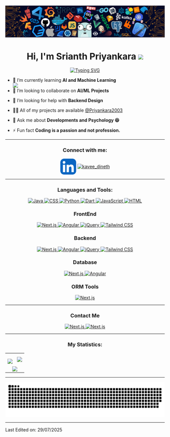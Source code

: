 ![Github Banner](https://github.com/IroshanRathnayake/IroshanRathnayake/blob/main/banner.png)

<h1 align="center">Hi, I'm Srianth Priyankara <img width="30px" src="https://raw.githubusercontent.com/iampavangandhi/iampavangandhi/master/gifs/Hi.gif"></h1>


<p align="center"><a href="https://git.io/typing-svg"><img src="https://readme-typing-svg.demolab.com?font=Fira+Code&pause=1000&random=false&width=435&lines=Passionate+Developer+and+Freelancer" alt="Typing SVG" /></a></p>

- 🌱 I’m currently learning **AI and Machine Learning** <img align="right" style="width:32rem; height:auto" src="https://repository-images.githubusercontent.com/588181932/e36ec678-7984-4cdd-8e4c-a3932772ff8e"/>

- 👯 I’m looking to collaborate on **AI/ML Projects**

- 🤝 I’m looking for help with **Backend Design**

- 👨‍💻 All of my projects are available [@Priyankara2003](https://github.com/Priyankara2003?tab=repositories)

- 💬 Ask me about **Developments and Psychology 😆**

- ⚡ Fun fact **Coding is a passion and not profession.**


---

<h3 align="center">Connect with me:</h3>
<p align="center">
<a href="https://linkedin.com/in/srinath-priyankara" target="blank"><img align="center" src="https://github.com/tandpfun/skill-icons/blob/main/icons/LinkedIn.svg" alt="kaveendinethma" height="50" width="50" /></a>
<a href="https://www.instagram.com/mk_sr1nath/" target="blank"><img align="center" src="https://www.edigitalagency.com.au/wp-content/uploads/new-Instagram-icon-png-full-colour.png" alt="kavee_dineth" height="50" width="50" /></a>
</p>

---


  <div>
    <h3 align="center">Languages and Tools:</h3>
    <p align="center">
      <a href="#" target="_blank">
        <img style="width:3rem" src="https://github.com/Scar1109/skill-icons/blob/59059d9d1a2c092696dc66e00931cc1181a4ce1f/icons/Java-Dark.svg" alt="Java"/>
      </a>
      <a href="#" target="_blank">
        <img style="width:3rem" src="https://github.com/Scar1109/skill-icons/blob/59059d9d1a2c092696dc66e00931cc1181a4ce1f/icons/CSS.svg" alt="CSS"/>
      </a>
      <a href="#" target="_blank">
        <img style="width:3rem" src="https://github.com/Scar1109/skill-icons/blob/59059d9d1a2c092696dc66e00931cc1181a4ce1f/icons/Python-Dark.svg" alt="Python"/>
      </a>
      <a href="#" target="_blank">
        <img style="width:3rem" src="https://github.com/Scar1109/skill-icons/blob/59059d9d1a2c092696dc66e00931cc1181a4ce1f/icons/Dart-Dark.svg" alt="Dart"/>
      </a>
      <a href="#" target="_blank">
        <img style="width:3rem" src="https://github.com/Scar1109/skill-icons/blob/59059d9d1a2c092696dc66e00931cc1181a4ce1f/icons/JavaScript.svg" alt="JavaScript"/>
      </a>
      <a href="#" target="_blank">
        <img style="width:3rem" src="https://github.com/Scar1109/skill-icons/blob/59059d9d1a2c092696dc66e00931cc1181a4ce1f/icons/HTML.svg" alt="HTML"/>
      </a>
    </p>
  </div>

  <div>
    <h3 align="center">FrontEnd</h3>
    <p align="center">
      <a href="#" target="_blank">
        <img style="width:3rem" src="https://github.com/Scar1109/skill-icons/blob/59059d9d1a2c092696dc66e00931cc1181a4ce1f/icons/NextJS-Dark.svg" alt="Next.js"/>
      </a>
      <a href="#" target="_blank">
        <img style="width:3rem" src="https://github.com/Scar1109/skill-icons/blob/59059d9d1a2c092696dc66e00931cc1181a4ce1f/icons/Angular-Dark.svg" alt="Angular"/>
      </a>
      <a href="#" target="_blank">
        <img style="width:3rem" src="https://github.com/Scar1109/skill-icons/blob/59059d9d1a2c092696dc66e00931cc1181a4ce1f/icons/JQuery.svg" alt="jQuery"/>
      </a>
      <a href="#" target="_blank">
        <img style="width:3rem" src="https://github.com/Scar1109/skill-icons/blob/59059d9d1a2c092696dc66e00931cc1181a4ce1f/icons/TailwindCSS-Dark.svg" alt="Tailwind CSS"/>
      </a>
    </p>
  </div>

  <div>
    <h3 align="center">Backend</h3>
    <p align="center">
      <a href="#" target="_blank">
        <img style="width:3rem" src="https://github.com/Scar1109/skill-icons/blob/59059d9d1a2c092696dc66e00931cc1181a4ce1f/icons/NodeJS-Dark.svg" alt="Next.js"/>
      </a>
      <a href="#" target="_blank">
        <img style="width:3rem" src="https://github.com/Scar1109/skill-icons/blob/59059d9d1a2c092696dc66e00931cc1181a4ce1f/icons/Spring-Dark.svg" alt="Angular"/>
      </a>
      <a href="#" target="_blank">
        <img style="width:3rem" src="https://github.com/Scar1109/skill-icons/blob/59059d9d1a2c092696dc66e00931cc1181a4ce1f/icons/PHP-Dark.svg" alt="jQuery"/>
      </a>
      <a href="#" target="_blank">
        <img style="width:3rem" src="https://github.com/Scar1109/skill-icons/blob/59059d9d1a2c092696dc66e00931cc1181a4ce1f/icons/Laravel-Dark.svg" alt="Tailwind CSS"/>
      </a>
    </p>
  </div>


  <div>
    <h3 align="center">Database</h3>
    <p align="center">
      <a href="#" target="_blank">
        <img style="width:3rem" src="https://github.com/Scar1109/skill-icons/blob/59059d9d1a2c092696dc66e00931cc1181a4ce1f/icons/MySQL-Dark.svg" alt="Next.js"/>
      </a>
      <a href="#" target="_blank">
        <img style="width:3rem" src="https://github.com/Scar1109/skill-icons/blob/59059d9d1a2c092696dc66e00931cc1181a4ce1f/icons/PostgreSQL-Dark.svg" alt="Angular"/>
      </a>
    </p>
  </div>


  <div>
    <h3 align="center">ORM Tools</h3>
    <p align="center">
      <a href="#" target="_blank">
        <img style="width:3rem" src="https://github.com/Scar1109/skill-icons/blob/59059d9d1a2c092696dc66e00931cc1181a4ce1f/icons/Prisma.svg" alt="Next.js"/>
      </a>
    </p>
  </div>
    
---

 <div>
    <h3 align="center">Contact Me</h3>
    <p align="center">
      <a href="https://discord.gg/srinathpriyankara_76605" target="_blank">
        <img style="width:3rem" src="https://github.com/Scar1109/skill-icons/blob/59059d9d1a2c092696dc66e00931cc1181a4ce1f/icons/Discord.svg" alt="Next.js"/>
      </a>
      <a href="mailto:srinathpriyankara77@gmail.com" target="_blank">
        <img style="width:3rem" src="https://img.icons8.com/?size=100&id=eFPBXQop6V2m&format=png&color=000000" alt="Next.js"/>
      </a>
    </p>
  </div>

---

<h3 align="center">My Statistics:</h3>
<p align="center">
<table align="center">
<tr border="none">
<td width="50%" align="center">
  
  <img style="margin-top:1rem" align="center"  src="https://nirzak-streak-stats.vercel.app/?user=Priyankara2003&theme=dark&hide_border=false" />

</td>
<td width="50%" align="center">
  <img  align="center"  src="https://github-readme-stats.vercel.app/api?username=Priyankara2003&theme=dark&hide_border=false&include_all_commits=false&count_private=false"/>
  
  </td>
</tr>
<tr>
  <td colspan="2" width="50%" align="center">
  <img  align="center"  src="https://github-readme-stats.vercel.app/api/top-langs/?username=Priyankara2003&theme=dark&hide_border=false&include_all_commits=false&count_private=false&layout=compact"/>
  
  </td>
</tr>
</table>

----

<p align="center">
  <img  src="https://raw.githubusercontent.com/Elanza-48/Elanza-48/main/resources/img/github-contribution-grid-snake.svg"
    alt="example" />
</p>

------

Last Edited on: 29/07/2025
